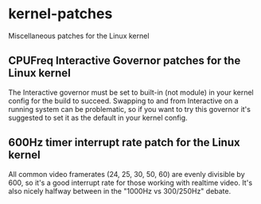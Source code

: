 # kernel-patches
Miscellaneous patches for the Linux kernel

## CPUFreq Interactive Governor patches for the Linux kernel
The Interactive governor must be set to built-in (not module) in your kernel config for the build to succeed.
Swapping to and from Interactive on a running system can be problematic, so if you want to try this governor it's suggested to set it as the default in your kernel config.

## 600Hz timer interrupt rate patch for the Linux kernel
All common video framerates (24, 25, 30, 50, 60) are evenly divisible by 600, so it's a good interrupt rate for those working with realtime video.
It's also nicely halfway between in the "1000Hz vs 300/250Hz" debate.
